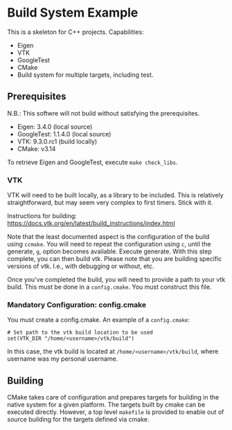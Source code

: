# Build System Example
This is a skeleton for C++ projects. Capabilities:
- Eigen
- VTK
- GoogleTest
- CMake
- Build system for multiple targets, including test.

## Prerequisites
N.B.: This softwre will not build without satisfying the prerequisites.

- Eigen: 3.4.0 (local source)
- GoogleTest: 1.1.4.0 (local source)
- VTK: 9.3.0.rc1 (build locally)
- CMake: v3.14

To retrieve Eigen and GoogleTest, execute `make check_libs`.

### VTK
VTK will need to be built locally, as a library to be included. This is relatively straightforward, but may seem very complex to first timers. Stick with it.

Instructions for building: https://docs.vtk.org/en/latest/build_instructions/index.html

Note that the least documented aspect is the configuration of the build using `ccmake`. You will need to repeat the configuration using `c`, until the generate, `g`, option becomes available. Execute generate. With this step complete, you can then build vtk. Please note that you are building specific versions of vtk. I.e., with debugging or without, etc.

Once you've completed the build, you will need to provide a path to your vtk build. This must be done in a `config.cmake`. You must construct this file.

### Mandatory Configuration: config.cmake
You must create a config.cmake. An example of a `config.cmake`:
```
# Set path to the vtk build location to be used
set(VTK_DIR "/home/<username>/vtk/build")
```
In this case, the vtk build is located at `/home/<username>/vtk/build`, where username was my personal username.

## Building
CMake takes care of configuration and prepares targets for building in the native system for a given platform. The targets built by cmake can be executed directly. However, a top level `makefile` is provided to enable out of source building for the targets defined via cmake.